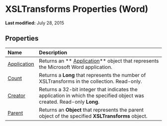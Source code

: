 
# XSLTransforms Properties (Word)

 **Last modified:** July 28, 2015


## Properties



|**Name**|**Description**|
|:-----|:-----|
| [Application](fcbeb849-da2d-d85c-ea67-4bafe9a7dd6c.md)|Returns an  ** [Application](d1cf6f8f-4e88-bf01-93b4-90a83f79cb44.md)** object that represents the Microsoft Word application.|
| [Count](334e8017-eaa7-775f-45d8-bcbf514bbedb.md)|Returns a  **Long** that represents the number of XSLTransforms in the collection. Read-only.|
| [Creator](4b18ed91-28db-37a1-67c4-c9ddb1f20aa9.md)|Returns a 32-bit integer that indicates the application in which the specified object was created. Read-only  **Long**.|
| [Parent](5065c5db-ef62-d4f3-140a-0729533f756c.md)|Returns an  **Object** that represents the parent object of the specified **XSLTransforms** object.|
